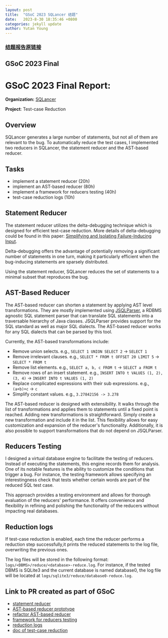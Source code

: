 ```yaml
---
layout: post
title:  "GSoC 2023 SQLancer 结题"
date:   2023-8-30 18:35:46 +0800
categories: jekyll update
author: Yutan Young
---
```


### [结题报告原链接](https://gist.github.com/ColinYoungTaro/df271b8683b526a6a73b568ce721b5e2)
## GSoC 2023 Final 

# GSoC 2023 Final Report: 

**Organization:** [SQLancer](https://github.com/sqlancer/sqlancer)

**Project**: Test-case Reduction

## Overview

SQLancer generates a large number of statements, but not all of them are relevant to the bug. To automatically reduce the test cases, I implemented two reducers in SQLancer, the statement reducer and the AST-based reducer.

## Tasks
* implement a statement reducer (20h)
* implement an AST-based reducer (80h)
* implement a framework for reducers testing (40h)
* test-case reduction logs (10h)

## Statement Reducer

The statement reducer utilizes the delta-debugging technique which is designed for efficient test-case reduction. More details of delta-debugging could be found in this paper: [Simplifying and Isolating Failure-Inducing Input](https://www.cs.purdue.edu/homes/xyzhang/fall07/Papers/delta-debugging.pdf).  

Delta-debugging offers the advantage of potentially removing a significant number of statements in one turn, making it particularly efficient when the bug-inducing statements are sparsely distributed. 

Using the statement reducer, SQLancer reduces the set of statements to a minimal subset that reproduces the bug. 

## AST-Based Reducer

The AST-based reducer can shorten a statement by applying AST level transformations. They are mostly implemented using [JSQLParser](https://github.com/JSQLParser/JSqlParser), a RDBMS agnostic SQL statement parser that can translate SQL statements into a traversable hierarchy of Java classes. JSQLParser provides support for the SQL standard as well as major SQL dialects. The AST-based reducer works for any SQL dialects that can be parsed by this tool.

Currently, the AST-based transformations include:

+ Remove union selects.  e.g., `SELECT 1 UNION SELECT 2` -> `SELECT 1`
+ Remove irrelevant clauses.  e.g., `SELECT * FROM t OFFSET 20 LIMIT 5` -> `SELECT * FROM t`
+ Remove list elements.  e.g., `SELECT a, b, c FROM t` -> `SELECT a FROM t`
+ Remove rows of an insert statement.  e.g., `INSERT INTO t VALUES (1, 2), (3, 4)` -> `INSERT INTO t VALUES (1, 2)`
+ Replace complicated expressions with their sub expressions.  e.g., `(a+b)+c` -> `c`
+ Simplify constant values.  e.g., `3.27842156 -> 3.278`

The AST-based reducer is designed with extensibility. It walks through the list of transformations and applies them to statements until a fixed point is reached. Adding new transformations is straightforward. Simply create a new transformation and include it in the list. This flexibility allows for easy customization and expansion of the reducer's functionality. Additionally, it is also possible to support transformations that do not depend on JSQLParser.

## Reducers Testing

I designed a virtual database engine to facilitate the testing of reducers. Instead of executing the statements, this engine records them for analysis. One of its notable features is the ability to customize the conditions that trigger a bug. For instance, the testing framework allows specifying an interestingness check that tests whether certain words are part of the reduced SQL test case.

This approach provides a testing environment and allows for thorough evaluation of the reducers' performance. It offers convenience and flexibility in refining and polishing the functionality of the reducers without impacting real databases.

## Reduction logs

If test-case reduction is enabled, each time the reducer performs a reduction step successfully,it prints the reduced statements to the log file, overwriting the previous ones.

The log files will be stored in the following format: `logs/<DBMS>/reduce/<database>-reduce.log`. For instance, if the tested DBMS is SQLite3 and the current database is named database0, the log file will be located at `logs/sqlite3/reduce/database0-reduce.log`.

## Link to PR created as part of GSoC

* [statement reducer](https://github.com/sqlancer/sqlancer/pull/757)
* [AST-based reducer prototype](https://github.com/sqlancer/sqlancer/pull/847)
* [refactor AST-based reducer](https://github.com/sqlancer/sqlancer/pull/879)
* [framework for reducers testing](https://github.com/sqlancer/sqlancer/pull/815)
* [reduction logs](https://github.com/sqlancer/sqlancer/pull/864)
* [doc of test-case reduction](https://github.com/sqlancer/sqlancer/pull/880)
